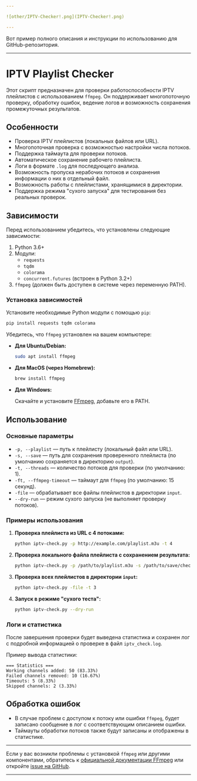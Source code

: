 ```yaml
---

![other/IPTV-Checker!.png](IPTV-Checker!.png)

---
```


Вот пример полного описания и инструкции по использованию для GitHub-репозитория.

---

# IPTV Playlist Checker

Этот скрипт предназначен для проверки работоспособности IPTV плейлистов с использованием `ffmpeg`. Он поддерживает многопоточную проверку, обработку ошибок, ведение логов и возможность сохранения промежуточных результатов.

## Особенности

- Проверка IPTV плейлистов (локальных файлов или URL).
- Многопоточная проверка с возможностью настройки числа потоков.
- Поддержка таймаута для проверки потоков.
- Автоматическое сохранение рабочего плейлиста.
- Логи в формате `.log` для последующего анализа.
- Возможность пропуска нерабочих потоков и сохранения информации о них в отдельный файл.
- Возможность работы с плейлистами, хранящимися в директории.
- Поддержка режима "сухого запуска" для тестирования без реальных проверок.

## Зависимости

Перед использованием убедитесь, что установлены следующие зависимости:

1. Python 3.6+
2. Модули:
   - `requests`
   - `tqdm`
   - `colorama`
   - `concurrent.futures` (встроен в Python 3.2+)
3. `ffmpeg` (должен быть доступен в системе через переменную PATH).

### Установка зависимостей

Установите необходимые Python модули с помощью `pip`:

```bash
pip install requests tqdm colorama
```

Убедитесь, что `ffmpeg` установлен на вашем компьютере:

- **Для Ubuntu/Debian:**

  ```bash
  sudo apt install ffmpeg
  ```

- **Для MacOS (через Homebrew):**

  ```bash
  brew install ffmpeg
  ```

- **Для Windows:**

  Скачайте и установите [FFmpeg](https://ffmpeg.org/download.html), добавьте его в PATH.

## Использование

### Основные параметры

- `-p, --playlist` — путь к плейлисту (локальный файл или URL).
- `-s, --save` — путь для сохранения проверенного плейлиста (по умолчанию сохраняется в директорию `output`).
- `-t, --threads` — количество потоков для проверки (по умолчанию: 1).
- `-ft, --ffmpeg-timeout` — таймаут для `ffmpeg` (по умолчанию: 15 секунд).
- `-file` — обрабатывает все файлы плейлистов в директории `input`.
- `--dry-run` — режим сухого запуска (не выполняет проверку потоков).

### Примеры использования

1. **Проверка плейлиста из URL с 4 потоками:**

   ```bash
   python iptv-check.py -p http://example.com/playlist.m3u -t 4
   ```

2. **Проверка локального файла плейлиста с сохранением результата:**

   ```bash
   python iptv-check.py -p /path/to/playlist.m3u -s /path/to/save/checked_playlist.m3u
   ```

3. **Проверка всех плейлистов в директории `input`:**

   ```bash
   python iptv-check.py -file -t 3
   ```

4. **Запуск в режиме "сухого теста":**

   ```bash
   python iptv-check.py --dry-run
   ```

### Логи и статистика

После завершения проверки будет выведена статистика и сохранен лог с подробной информацией о проверке в файл `iptv_check.log`.

Пример вывода статистики:

```
=== Statistics ===
Working channels added: 50 (83.33%)
Failed channels removed: 10 (16.67%)
Timeouts: 5 (8.33%)
Skipped channels: 2 (3.33%)
```

## Обработка ошибок

- В случае проблем с доступом к потоку или ошибки `ffmpeg`, будет записано сообщение в лог с соответствующим описанием ошибки.
- Таймауты обработки потоков также будут записаны и отображены в статистике.

---

Если у вас возникли проблемы с установкой `ffmpeg` или другими компонентами, обратитесь к [официальной документации FFmpeg](https://ffmpeg.org/documentation.html) или откройте [issue на GitHub](https://github.com/).

---
